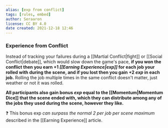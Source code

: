 ```yaml
---
alias: [exp from conflict]
tags: [rules, embed]
author: Seraaron
license: CC BY 4.0
date created: 2021-12-18 12:46
---
```


### Experience from Conflict

Instead of tracking your failures during a [[Martial Conflict|fight]] or [[Social Conflict|debate]], which would slow down the game's pace, **if you won the conflict then you earn +1 _[[Earning Experience|exp]]_ for each job your rolled with during the scene, and if you lost then you gain +2 _exp_ in each job.** Rolling the job multiple times in the same conflict doesn't matter, just weather or not it was rolled.

**All participants also gain bonus _exp_ equal to the [[Momentum|Momentum Dice]] that the scene ended with, which they can distribute among any of the jobs they used during the scene, however they like.**

❓ This bonus exp *can surpass the normal 2 per job per scene maximum* described in the [[Earning Experience]] article.